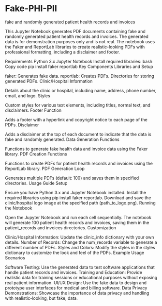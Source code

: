 # Fake-PHI-PII
fake and randomly generated patient health records and invoices

This Jupyter Notebook generates PDF documents containing fake and randomly generated patient health records and invoices. The generated data is for demonstration purposes only and is not real. The notebook uses the Faker and ReportLab libraries to create realistic-looking PDFs with professional formatting, including a disclaimer and footer.

Requirements
Python 3.x
Jupyter Notebook
Install required libraries:
bash
Copy code
pip install faker reportlab
Key Components
Libraries and Setup

faker: Generates fake data.
reportlab: Creates PDFs.
Directories for storing generated PDFs.
Clinic/Hospital Information

Details about the clinic or hospital, including name, address, phone number, email, and logo.
Styles

Custom styles for various text elements, including titles, normal text, and disclaimers.
Footer Function

Adds a footer with a hyperlink and copyright notice to each page of the PDFs.
Disclaimer

Adds a disclaimer at the top of each document to indicate that the data is fake and randomly generated.
Data Generation Functions

Functions to generate fake health data and invoice data using the Faker library.
PDF Creation Functions

Functions to create PDFs for patient health records and invoices using the ReportLab library.
PDF Generation Loop

Generates multiple PDFs (default: 100) and saves them in specified directories.
Usage Guide
Setup

Ensure you have Python 3.x and Jupyter Notebook installed.
Install the required libraries using pip install faker reportlab.
Download and save the clinic/hospital logo image at the specified path (path_to_logo.png).
Running the Notebook

Open the Jupyter Notebook and run each cell sequentially.
The notebook will generate 100 patient health records and invoices, saving them in the patient_records and invoices directories.
Customization

Clinic/Hospital Information: Update the clinic_info dictionary with your own details.
Number of Records: Change the num_records variable to generate a different number of PDFs.
Styles and Colors: Modify the styles in the styles dictionary to customize the look and feel of the PDFs.
Example Usage Scenarios

Software Testing: Use the generated data to test software applications that handle patient records and invoices.
Training and Education: Provide realistic data for training sessions or educational purposes without exposing real patient information.
UI/UX Design: Use the fake data to design and prototype user interfaces for medical and billing software.
Data Privacy Demonstrations: Showcase the importance of data privacy and handling with realistic-looking, but fake, data.

